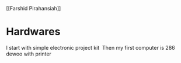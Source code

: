 [[Farshid Pirahansiah]]
# Hardwares

I start with simple electronic project kit 
Then my first computer is 286 dewoo with printer 
